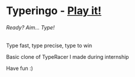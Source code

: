 # Typeringo - [Play it!](https://typeringoo.herokuapp.com)
###### Ready? Aim... Type!

Type fast, type precise, type to win

Basic clone of TypeRacer I made during internship

Have fun :)
